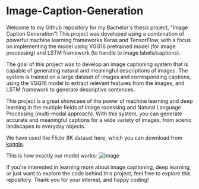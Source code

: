 # Image-Caption-Generation
Welcome to my Github repository for my Bachelor's thesis project, "Image Caption Generation"! This project was developed using a combination of powerful machine learning frameworks Keras and TensorFlow, with a focus on implementing the model using VGG16 pretrained model (for image processing) and LSTM framework (to handle to image labels/captions).

The goal of this project was to develop an image captioning system that is capable of generating natural and meaningful descriptions of images. The system is trained on a large dataset of images and corresponding captions, using the VGG16 model to extract relevant features from the images, and LSTM framework to generate descriptive sentences. 

This project is a great showcase of the power of machine learning and deep learning in the multiple fields of Image rocessing and Natural Language Processing (multi-modal approach). With this system, you can generate accurate and meaningful captions for a wide variety of images, from scenic landscapes to everyday objects.

We have used the Flickr 8K dataset here, which you can download from [kaggle](https://www.kaggle.com/datasets/adityajn105/flickr8k).


This is how exactly our model works:
![image](https://user-images.githubusercontent.com/53014490/230788384-56231c6d-01fb-44db-b7a1-9e0104eb81b5.png)

If you're interested in learning more about image captioning, deep learning, or just want to explore the code behind this project, feel free to explore this repository. Thank you for your interest, and happy coding! 



 
